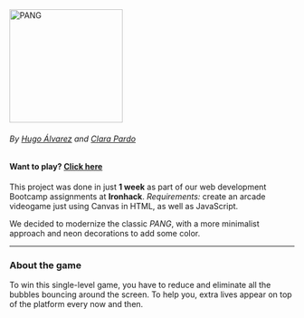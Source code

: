 <img src="https://res.cloudinary.com/clarapardo/image/upload/v1653757966/LOGO_p9srae.png" alt="PANG" width="200"/>

###### By [Hugo Álvarez](https://github.com/HugoHap) and [Clara Pardo](https://github.com/clarapardo)

#### Want to play? [Click here](https://clarapardo-ironhack.github.io/Project1/)


This project was done in just **1 week** as part of our web development Bootcamp assignments at **Ironhack**. 
*Requirements:* create an arcade videogame just using Canvas in HTML, as well as JavaScript. 

We decided to modernize the classic *PANG*, with a more minimalist approach and neon decorations to add some color. 


---
### About the game

To win this single-level game, you have to reduce and eliminate all the bubbles bouncing around the screen. To help you, extra lives appear on top of the platform every now and then.
